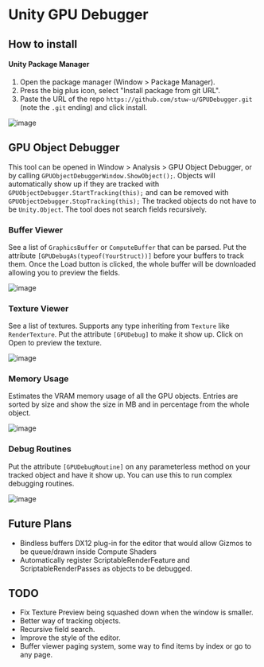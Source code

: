 # Unity GPU Debugger

## How to install
#### Unity Package Manager
1. Open the package manager (Window > Package Manager).
2. Press the big plus icon, select "Install package from git URL".
3. Paste the URL of the repo `https://github.com/stuw-u/GPUDebugger.git` (note the `.git` ending) and click install.

![image](https://github.com/pema99/GITweaks/assets/11212115/133bdd9c-7f87-4714-8b1f-ed5eece77c95)

## GPU Object Debugger
This tool can be opened in Window > Analysis > GPU Object Debugger, or by calling `GPUObjectDebuggerWindow.ShowObject();`. 
Objects will automatically show up if they are tracked with `GPUObjectDebugger.StartTracking(this);` and can be removed with `GPUObjectDebugger.StopTracking(this);`
The tracked objects do not have to be `Unity.Object`. The tool does not search fields recursively.

### Buffer Viewer
See a list of `GraphicsBuffer` or `ComputeBuffer` that can be parsed. Put the attribute `[GPUDebugAs(typeof(YourStruct))]` before your buffers to track them.
Once the Load button is clicked, the whole buffer will be downloaded allowing you to preview the fields.

![image](https://github.com/user-attachments/assets/7346cba6-be4e-479f-8bdf-42e50e14b82f)

### Texture Viewer
See a list of textures. Supports any type inheriting from `Texture` like `RenderTexture`. Put the attribute `[GPUDebug]` to make it show up. 
Click on Open to preview the texture.

![image](https://github.com/user-attachments/assets/62e1a760-73e6-4c5e-a909-51dbb77eacd1)

### Memory Usage
Estimates the VRAM memory usage of all the GPU objects. Entries are sorted by size and show the size in MB and in percentage from the whole object.

![image](https://github.com/user-attachments/assets/a7635780-18b2-4a54-9c85-6317f38e28d2)

### Debug Routines
Put the attribute `[GPUDebugRoutine]` on any parameterless method on your tracked object and have it show up. You can use this to run complex debugging routines.

![image](https://github.com/user-attachments/assets/8eaf3ca7-8ec4-4337-9a8c-f3abfb2de01b)

## Future Plans
- Bindless buffers DX12 plug-in for the editor that would allow Gizmos to be queue/drawn inside Compute Shaders
- Automatically register ScriptableRenderFeature and ScriptableRenderPasses as objects to be debugged.

## TODO
- Fix Texture Preview being squashed down when the window is smaller.
- Better way of tracking objects.
- Recursive field search.
- Improve the style of the editor.
- Buffer viewer paging system, some way to find items by index or go to any page.

